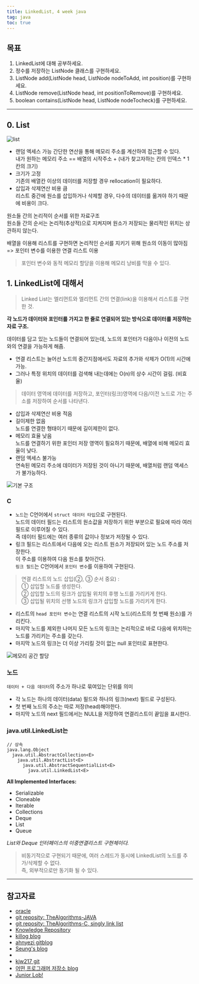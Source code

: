 ```yaml
---
title: LinkedList, 4 week java
tag: java
toc: true
---
```


## 목표  

1. LinkedList에 대해 공부하세요.  
2. 정수를 저장하는 ListNode 클래스를 구현하세요.  
3. ListNode add(ListNode head, ListNode nodeToAdd, int position)를 구현하세요.  
4. ListNode remove(ListNode head, int positionToRemove)를 구현하세요.  
5. boolean contains(ListNode head, ListNode nodeTocheck)를 구현하세요.  

---   
## 0. List  

![list](https://img1.daumcdn.net/thumb/R1280x0/?scode=mtistory2&fname=https%3A%2F%2Fblog.kakaocdn.net%2Fdn%2F2PTnh%2FbtqzP5ORLWv%2FzrKYCCjIICsavZGwomKB9k%2Fimg.png)  
 
- 랜덤 엑세스 가능
  간단한 연산을 통해 메모리 주소를 계산하여 접근할 수 있다.  
  내가 원하는 메모리 주소 == 배열의 시작주소 + (내가 찾고자하는 칸의 인덱스 * 1칸의 크기)  
- 크기가 고정   
  기존의 배열칸 이상의 데이터를 저장할 경우 rellocation이 필요하다.  
- 삽입과 삭제연산 비용 큼  
  리스트 중간에 원소를 삽입하거나 삭제할 경우, 다수의 데이터를 옮겨야 하기 때문에 비용이 크다.

원소들 간의 논리적이 순서를 위한 자료구조  
원소들 간의 순서는 논리적(추상적)으로 지켜지며 원소가 저장되는 물리적인 위치는 상관하지 않는다.  

배열을 이용해 리스트를 구현하면 논리적인 순서를 지키기 위해 원소의 이동이 많아짐 => 포인터 변수를 이용한 연결 리스트 이용  

> 포인터 변수와 동적 메모리 할당을 이용해 메모리 낭비를 막을 수 있다.  


## 1. LinkedList에 대해서  

> Linked List는 엘리먼트와 엘리먼트 간의 연결(link)을 이용해서 리스트를 구현한 것.  

**각 노드가 데이터와 포인터를 가지고 한 줄로 연결되어 있는 방식으로 데이터를 저장하는 자료 구조.**  

데이터를 담고 있는 노드들이 연결되어 있는데, 노드의 포인터가 다음이나 이전의 노드와의 연결을 가능하게 해줌.  

- 연결 리스트는 늘어선 노드의 중간지점에서도 자료의 추가와 삭제가 O(1)의 시간에 가능.  
- 그러나 특정 위치의 데이터를 검색해 내는데에는 O(n)의 상수 시간이 걸림. (비효율)  

> 데이터 영역에 데이터를 저장하고, 포인터(링크)영역에 다음/이전 노드로 가는 주소를 저장하여 순서를 나타낸다.

- 삽입과 삭제연산 비용 적음  
- 길이제한 없음   
  노드를 연결한 형태이기 때문에 길이제한이 없다.
- 메모리 효율 낮음   
  노드를 연결하기 위한 포인터 저장 영역이 필요하기 때문에, 배열에 비해 메모리 효율이 낮다.
- 랜덤 엑세스 불가능  
  연속된 메모리 주소에 데이터가 저장된 것이 아니기 때문에, 배열처럼 랜덤 액세스가 불가능하다.


![기본 구조](https://postfiles.pstatic.net/MjAyMDEyMDFfMjU2/MDAxNjA2Nzk3NDA4OTUy.2vXZPVs0TxU4EY3SVip7YHQTL2Vs1fZl9pYvXetXnHgg.rhiZXuoyBBs81HDVW7AkSJleEvevaV_Jji_GQbu7BIEg.PNG.swoh1227/1.PNG?type=w773)  

### C  

- `노드`는 C언어에서 `struct 데이터 타입`으로 구현된다.  
  노드의 데이터 필드는 리스트의 원소값을 저장하기 위한 부분으로 필요에 따라 여러 필드로 이루어질 수 있다.  
  즉 데이터 필드에는 여러 종류의 값이나 정보가 저장될 수 있다.  
- 링크 필드는 리스트에서 다음에 오는 리스트 원소가 저장되어 있는 노드 주소를 저장한다.  
  이 주소를 이용하여 다음 원소를 찾아간다.  
  `링크 필드`는 C언어에서 `포인터 변수`를 이용하여 구현된다.  

> 연결 리스트의 노드 삽입(②, ③ 순서 중요) :  
> ① 삽입할 노드를 생성한다.  
> ② 삽입할 노드의 링크가 삽입될 위치의 후행 노드를 가리키게 한다.  
> ③ 삽입될 위치의 선행 노드의 링크가 삽입할 노드를 가리키게 한다.  



- 리스트의 `head 포인터 변수`는 연결 리스트의 시작 노드(리스트의 첫 번째 원소)를 가리킨다.    
- 마지막 노드를 제외한 나머지 모든 노드의 링크는 논리적으로 바로 다음에 위치하는 노드를 가리키는 주소를 갖는다.  
- 마지막 노드의 링크는 더 이상 가리킬 것이 없는 null 포인터로 표현한다.   

![메모리 공간 할당](https://img1.daumcdn.net/thumb/R1280x0/?scode=mtistory2&fname=https%3A%2F%2Fblog.kakaocdn.net%2Fdn%2FHxwhf%2FbtqzR2DqhFX%2F1AmC6HNIPcc0spuwKIq1q0%2Fimg.png)  


### 노드   
  `데이터 + 다음 데이터`의 주소가 하나로 묶여있는 단위를 의미   

- 각 노드는 하나의 데이터(data) 필드와 하나의 링크(next) 필드로 구성된다.    
- 첫 번째 노드의 주소는 따로 저장(head)해야한다.    
- 마지막 노드의 next 필드에서는 NULL을 저장하여 연결리스트이 끝임을 표시한다.  


### java.util.LinkedList는  

```
// 상속
java.lang.Object
  java.util.AbstractCollection<E>
    java.util.AbstractList<E>
      java.util.AbstractSequentialList<E>
        java.util.LinkedList<E>
```  
**All Implemented Interfaces:**  
- Serializable  
- Cloneable  
- Iterable  
- Collections  
- Deque  
- List  
- Queue  

*List와 Deque 인터페이스의 이중연결리스트 구현체이다.*

> 비동기적으로 구현되기 때문에, 여러 스레드가 동시에 LinkedList의 노드를 추가/삭제할 수 없다.  
> 즉, 외부적으로만 동기화 될 수 있다.  





---   

## 참고자료   

- [oracle](https://docs.oracle.com/en/java/javase/11/docs/api/java.base/java/util/LinkedList.html)  
- [git reposity: TheAlgorithms-JAVA](https://github.com/TheAlgorithms/Java/blob/master/DataStructures/Lists/SinglyLinkedList.java)  
- [git reposity: TheAlgorithms-C, singly link list](https://github.com/TheAlgorithms/C/blob/master/data_structures/linked_list/singly_link_list_deletion.c)
- [Knowledge Repository](https://atoz-develop.tistory.com/entry/%EC%9E%90%EB%A3%8C%EA%B5%AC%EC%A1%B0-%EB%8B%A8%EC%88%9C-%EC%97%B0%EA%B2%B0-%EB%A6%AC%EC%8A%A4%ED%8A%B8-%EC%A0%95%EB%A6%AC-%EB%B0%8F-%EC%97%B0%EC%8A%B5%EB%AC%B8%EC%A0%9C)  
- [killog blog](https://kils-log-of-develop.tistory.com/349)  
- [ahnyezi gitblog](https://ahnyezi.github.io/java/javastudy-4-linkedlist/)  
- [Seung's blog](https://blog.naver.com/swoh1227/222161294264)  
- [](https://www.notion.so/Live-Study-4-ca77be1de7674a73b473bf92abc4226a)  
- [kjw217 git](https://github.com/kjw217/whiteship-live-study/blob/master/4th-week/%EC%A0%9C%EC%96%B4%EB%AC%B8.md)  
- [어떤 프로그래머 저장소 blog](https://blog.naver.com/hsm622/222159930944)  
- [Junior Lob!](https://lob-dev.tistory.com/entry/Live-StudyWeek-04-%EC%A0%9C%EC%96%B4%EB%AC%B8-%EA%B3%BC%EC%A0%9C)  
